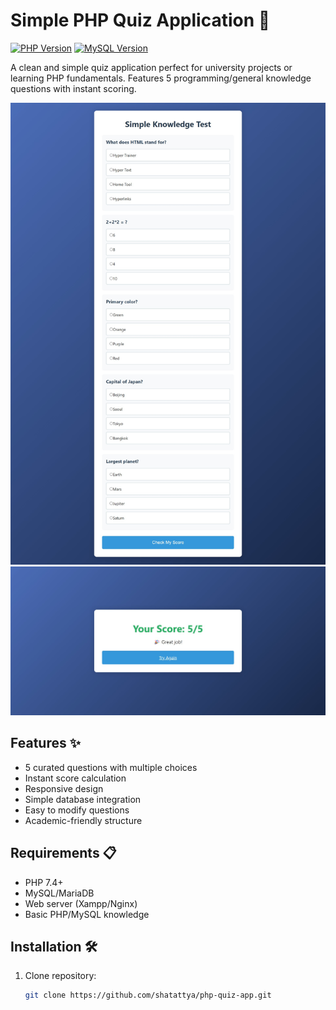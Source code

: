 # Simple PHP Quiz Application 🧠

[![PHP Version](https://img.shields.io/badge/PHP-7.4%2B-blue.svg)](https://php.net/)
[![MySQL Version](https://img.shields.io/badge/MySQL-5.7%2B-orange.svg)](https://www.mysql.com/)

A clean and simple quiz application perfect for university projects or learning PHP fundamentals. Features 5 programming/general knowledge questions with instant scoring.

![Quiz Screenshot](quiz.jpg)
![Quiz Screenshot](result.jpg)

## Features ✨
- 5 curated questions with multiple choices
- Instant score calculation
- Responsive design
- Simple database integration
- Easy to modify questions
- Academic-friendly structure

## Requirements 📋
- PHP 7.4+
- MySQL/MariaDB
- Web server (Xampp/Nginx)
- Basic PHP/MySQL knowledge

## Installation 🛠️
1. Clone repository:
   ```bash
   git clone https://github.com/shatattya/php-quiz-app.git
